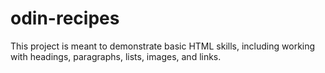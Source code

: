# odin-recipes

This project is meant to demonstrate basic HTML skills, including working with headings, paragraphs, lists, images, and links.
